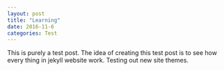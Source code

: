 ```yaml
---
layout: post
title: "Learning"
date: 2016-11-6
categories: Test
---
```

This is purely a test post. The idea of creating this test post is to see how every thing in jekyll website work. Testing out new site themes. 
